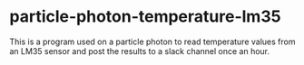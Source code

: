 # particle-photon-temperature-lm35
This is a program used on a particle photon to read temperature values from an LM35 sensor and post the results to a slack channel once an hour.
